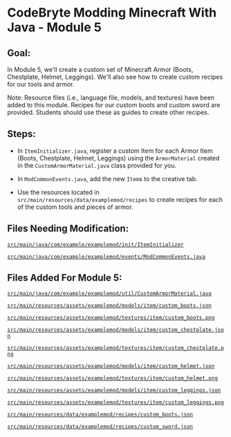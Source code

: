 # CodeBryte Modding Minecraft With Java - Module 5

## Goal:
In Module 5, we'll create a custom set of Minecraft Armor (Boots, Chestplate, Helmet, Leggings).  We'll also see how to create custom recipes for our tools and armor.

Note: Resource files (i.e., language file, models, and textures) have been added to this module.  Recipes for our custom boots and custom sword are provided.  Students should use these as guides to create other recipes.

## Steps:
* In `ItemInitializer.java`, register a custom Item for each Armor Item (Boots, Chestplate, Helmet, Leggings) using the `ArmorMaterial` created in the `CustomArmorMaterial.java` class provided for you.

* In `ModCommonEvents.java`, add the new `Item`s to the creative tab.
* Use the resources located in `src/main/resources/data/examplemod/recipes` to create recipes for each of the custom tools and pieces of armor.

## Files Needing Modification:

[`src/main/java/com/example/examplemod/init/ItemInitializer`](https://github.com/codebryte/codeBryteMod01/blob/MODULE_05_BEGIN/src/main/java/com/example/examplemod/init/ItemInitializer.java)

[`src/main/java/com/example/examplemod/events/ModCommonEvents.java`](https://github.com/codebryte/codeBryteMod01/blob/MODULE_05_BEGIN/src/main/java/com/example/examplemod/events/ModCommonEvents.java)

## Files Added For Module 5:

[`src/main/java/com/example/examplemod/util/CustomArmorMaterial.java`](https://github.com/codebryte/codeBryteMod01/blob/MODULE_05_BEGIN/src/main/java/com/example/examplemod/util/CustomArmorMaterial.java)

[`src/main/resources/assets/examplemod/models/item/custom_boots.json`](https://github.com/codebryte/codeBryteMod01/blob/MODULE_05_BEGIN/src/main/resources/assets/examplemod/models/item/custom_boots.json)

[`src/main/resources/assets/examplemod/textures/item/custom_boots.png`](https://github.com/codebryte/codeBryteMod01/blob/MODULE_05_BEGIN/src/main/resources/assets/examplemod/textures/item/custom_boots.png)

[`src/main/resources/assets/examplemod/models/item/custom_chestplate.json`](https://github.com/codebryte/codeBryteMod01/blob/MODULE_05_BEGIN/src/main/resources/assets/examplemod/models/item/custom_chestplate.json)

[`src/main/resources/assets/examplemod/textures/item/custom_chestplate.png`](https://github.com/codebryte/codeBryteMod01/blob/MODULE_05_BEGIN/src/main/resources/assets/examplemod/textures/item/custom_chestplate.png)

[`src/main/resources/assets/examplemod/models/item/custom_helmet.json`](https://github.com/codebryte/codeBryteMod01/blob/MODULE_05_BEGIN/src/main/resources/assets/examplemod/models/item/custom_helmet.json)

[`src/main/resources/assets/examplemod/textures/item/custom_helmet.png`](https://github.com/codebryte/codeBryteMod01/blob/MODULE_05_BEGIN/src/main/resources/assets/examplemod/textures/item/custom_helmet.png)

[`src/main/resources/assets/examplemod/models/item/custom_leggings.json`](https://github.com/codebryte/codeBryteMod01/blob/MODULE_05_BEGIN/src/main/resources/assets/examplemod/models/item/custom_leggings.json)

[`src/main/resources/assets/examplemod/textures/item/custom_leggings.png`](https://github.com/codebryte/codeBryteMod01/blob/MODULE_05_BEGIN/src/main/resources/assets/examplemod/textures/item/custom_leggings.png)

[`src/main/resources/data/examplemod/recipes/custom_boots.json`](https://github.com/codebryte/codeBryteMod01/blob/MODULE_05_BEGIN/src/main/resources/data/examplemod/recipes/custom_boots.json)

[`src/main/resources/data/examplemod/recipes/custom_sword.json`](https://github.com/codebryte/codeBryteMod01/blob/MODULE_05_BEGIN/src/main/resources/data/examplemod/recipes/custom_sword.json)